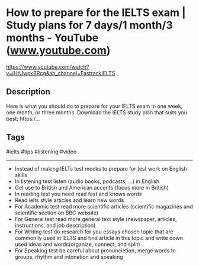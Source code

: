 # How to prepare for the IELTS exam | Study plans for 7 days/1 month/3 months - YouTube (www.youtube.com)

<https://www.youtube.com/watch?v=iHtUwpxBRcg&ab_channel=FastrackIELTS>

## Description

Here is what you should do to prepare for your IELTS exam in one week, one month, or three months. Download the IELTS study plan that suits you best: https:/...

## Tags

#ielts #tips #listening #video

------------------------------------------------------------------------

- Instead of making IELTs test mocks to prepare for test work on English skills
- In listening test listen (audio books, podcasts, ...) in English
- Get use to British and American accents (focus more in British)
- In reading test you need read fast and knows words
- Read ielts style articles and learn new words 
- For Academic test read more scientific articles (scientific magazines and scientific section on BBC website)
- For General test read more general text style (newspaper, articles, instructions, and job description)
- For Writing test  do research for you essays chosen topic that are commonlly used in IELTS and find article in this topic and write down used ideas and words(organize, connect, and split)
- For Speaking test be careful about pronuncietion, merge words to groups, rhythm and intonation and speaking
